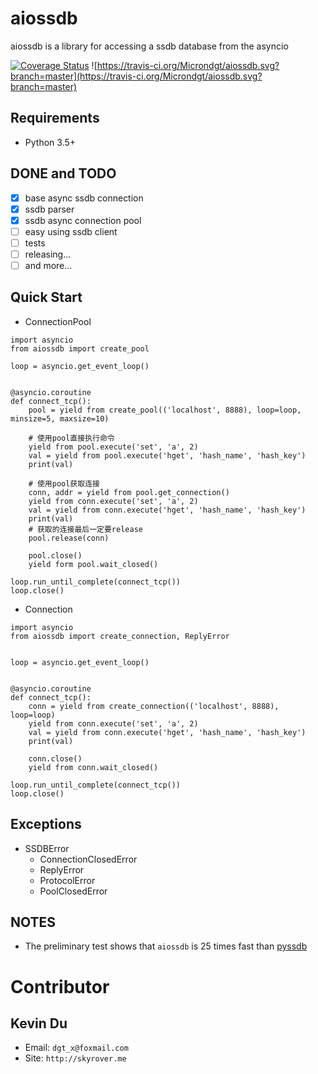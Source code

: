 # aiossdb
aiossdb is a library for accessing a ssdb database from the asyncio

[![Coverage Status](https://coveralls.io/repos/github/Microndgt/aiossdb/badge.svg?branch=master)](https://coveralls.io/github/Microndgt/aiossdb?branch=master)
![https://travis-ci.org/Microndgt/aiossdb.svg?branch=master](https://travis-ci.org/Microndgt/aiossdb.svg?branch=master)

Requirements
------------

- Python 3.5+

DONE and TODO
-------------

- [x] base async ssdb connection
- [x] ssdb parser
- [x] ssdb async connection pool
- [ ] easy using ssdb client
- [ ] tests
- [ ] releasing...
- [ ] and more...

Quick Start
-----------

- ConnectionPool

```
import asyncio
from aiossdb import create_pool

loop = asyncio.get_event_loop()


@asyncio.coroutine
def connect_tcp():
    pool = yield from create_pool(('localhost', 8888), loop=loop, minsize=5, maxsize=10)

    # 使用pool直接执行命令
    yield from pool.execute('set', 'a', 2)
    val = yield from pool.execute('hget', 'hash_name', 'hash_key')
    print(val)

    # 使用pool获取连接
    conn, addr = yield from pool.get_connection()
    yield from conn.execute('set', 'a', 2)
    val = yield from conn.execute('hget', 'hash_name', 'hash_key')
    print(val)
    # 获取的连接最后一定要release
    pool.release(conn)

    pool.close()
    yield form pool.wait_closed()

loop.run_until_complete(connect_tcp())
loop.close()
```

- Connection

```
import asyncio
from aiossdb import create_connection, ReplyError


loop = asyncio.get_event_loop()


@asyncio.coroutine
def connect_tcp():
    conn = yield from create_connection(('localhost', 8888), loop=loop)
    yield from conn.execute('set', 'a', 2)
    val = yield from conn.execute('hget', 'hash_name', 'hash_key')
    print(val)

    conn.close()
    yield from conn.wait_closed()

loop.run_until_complete(connect_tcp())
loop.close()
```

Exceptions
----------

- SSDBError
    - ConnectionClosedError
    - ReplyError
    - ProtocolError
    - PoolClosedError

NOTES
-----

- The preliminary test shows that `aiossdb` is 25 times fast than [pyssdb](https://github.com/ifduyue/pyssdb)

Contributor
===========

Kevin Du
--------

- Email: `dgt_x@foxmail.com`
- Site: `http://skyrover.me`